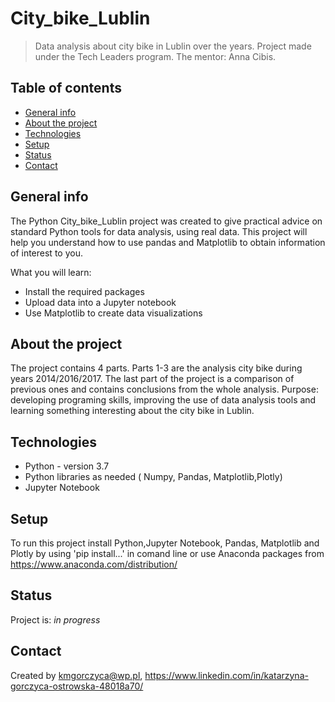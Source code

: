 # City_bike_Lublin
> Data analysis about city bike in Lublin over the years. Project made under the Tech Leaders program. The mentor: Anna Cibis.

## Table of contents
* [General info](#general-info)
* [About the project](#about-the-project)
* [Technologies](#technologies)
* [Setup](#setup)
* [Status](#status)
* [Contact](#contact)

## General info
The Python City_bike_Lublin project was created to give practical advice on standard Python tools for data analysis, using
real data. This project will help you understand how to use pandas and Matplotlib to obtain information of interest to you.

What you will learn:
* Install the required packages
* Upload data into a Jupyter notebook 
* Use Matplotlib to create data visualizations

## About the project
The project contains 4 parts. Parts 1-3 are the analysis city bike during years 2014/2016/2017. The last part of the project is a comparison of previous ones and contains conclusions from the whole analysis. 
Purpose: developing programing skills, improving the use of data analysis tools and learning something interesting about the city bike in Lublin.
    
## Technologies
* Python - version 3.7
* Python libraries as needed ( Numpy, Pandas, Matplotlib,Plotly)
* Jupyter Notebook

## Setup
To run this project install Python,Jupyter Notebook, Pandas, Matplotlib and Plotly by using 'pip install...' in comand line
or use Anaconda packages from https://www.anaconda.com/distribution/


## Status
Project is: _in progress_


## Contact
Created by kmgorczyca@wp.pl, https://www.linkedin.com/in/katarzyna-gorczyca-ostrowska-48018a70/
